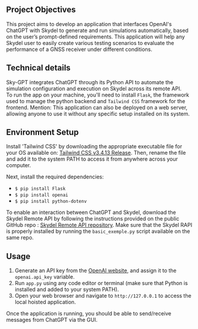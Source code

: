 ## Project Objectives
This project aims to develop an application that interfaces OpenAI's ChatGPT with Skydel to generate and run simulations
automatically, based on the user’s prompt-defined requirements. This application will help any Skydel user 
to easily create various testing scenarios to evaluate the performance of a GNSS receiver under different conditions.

## Technical details
Sky-GPT integrates ChatGPT through its Python API to automate the simulation configuration and execution on Skydel across its remote API.  
To run the app on your machine, you'll need to install `Flask`, the framework used to manage the python backend and `Tailwind CSS` framework for the 
frontend. 
Mention: This application can also be deployed on a web server, allowing anyone to use it without any specific setup installed on its system.

## Environment Setup

Install 'Tailwind CSS' by downloading the appropriate executable file for your OS available on: 
[Tailwind CSS v3.4.13 Release](https://github.com/tailwindlabs/tailwindcss/releases/tag/v3.4.13). Then, rename the file and add it to the system PATH to access it 
from anywhere across your computer.

Next, install the required dependencies:

-  ``$ pip install Flask``
-  ``$ pip install openai``
-  ``$ pip install python-dotenv``

To enable an interaction between ChatGPT and Skydel, download the Skydel Remote API by following the instructions 
provided on the public GitHub repo : [Skydel Remote API repository](https://github.com/learn-safran-navigation-timing/skydel-remote-api). 
Make sure that the Skydel RAPI is properly installed by running the `basic_exemple.py` script available on the same repo.

## Usage

1. Generate an API key from the [OpenAI website](https://platform.openai.com/signup), and assign it to the `openai.api_key` variable.
2. Run `app.py` using any code editor or terminal (make sure that Python is installed and added to your system PATH).
3. Open your web browser and navigate to `http://127.0.0.1` to access the local hoisted application.

Once the application is running, you should be able to send/receive messages from ChatGPT via the GUI.

